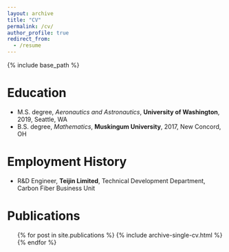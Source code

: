 ```yaml
---
layout: archive
title: "CV"
permalink: /cv/
author_profile: true
redirect_from:
  - /resume
---
```


{% include base_path %}

Education
======
* M.S. degree, *Aeronautics and Astronautics*, **University of Washington**, 2019, Seattle, WA
* B.S. degree, *Mathematics*, **Muskingum University**, 2017, New Concord, OH

Employment History
======
* R&D Engineer, **Teijin Limited**, Technical Development Department, Carbon Fiber Business Unit
  
Publications
======
  <ul>{% for post in site.publications %}
    {% include archive-single-cv.html %}
  {% endfor %}</ul>
  
